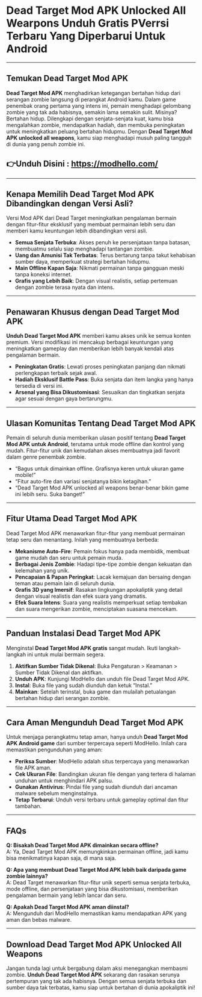 # Dead Target Mod APK Unlocked All Wearpons Unduh Gratis PVerrsi Terbaru Yang Diperbarui Untuk Android

---

## Temukan Dead Target Mod APK

**Dead Target Mod APK** menghadirkan ketegangan bertahan hidup dari serangan zombie langsung di perangkat Android kamu. Dalam game penembak orang pertama yang intens ini, pemain menghadapi gelombang zombie yang tak ada habisnya, semakin lama semakin sulit. Misinya? Bertahan hidup. Dilengkapi dengan senjata-senjata kuat, kamu bisa mengalahkan zombie, mendapatkan hadiah, dan membuka peningkatan untuk meningkatkan peluang bertahan hidupmu. Dengan **Dead Target Mod APK unlocked all weapons**, kamu siap menghadapi musuh paling tangguh di dunia yang penuh zombie ini.


## 👉Unduh Disini : https://modhello.com/
---

## Kenapa Memilih Dead Target Mod APK Dibandingkan dengan Versi Asli?

Versi Mod APK dari Dead Target meningkatkan pengalaman bermain dengan fitur-fitur eksklusif yang membuat permainan lebih seru dan memberi kamu keuntungan lebih dibandingkan versi asli.

- **Semua Senjata Terbuka**: Akses penuh ke persenjataan tanpa batasan, membuatmu selalu siap menghadapi tantangan zombie.
- **Uang dan Amunisi Tak Terbatas**: Terus bertarung tanpa takut kehabisan sumber daya, memperkuat strategi bertahan hidupmu.
- **Main Offline Kapan Saja**: Nikmati permainan tanpa gangguan meski tanpa koneksi internet.
- **Grafis yang Lebih Baik**: Dengan visual realistis, setiap pertemuan dengan zombie terasa nyata dan intens.

---

## Penawaran Khusus dengan Dead Target Mod APK

**Unduh Dead Target Mod APK** memberi kamu akses unik ke semua konten premium. Versi modifikasi ini mencakup berbagai keuntungan yang meningkatkan gameplay dan memberikan lebih banyak kendali atas pengalaman bermain.

- **Peningkatan Gratis**: Lewati proses peningkatan panjang dan nikmati perlengkapan terbaik sejak awal.
- **Hadiah Eksklusif Battle Pass**: Buka senjata dan item langka yang hanya tersedia di versi ini.
- **Arsenal yang Bisa Dikustomisasi**: Sesuaikan dan tingkatkan senjata agar sesuai dengan gaya bertarungmu.

---

## Ulasan Komunitas Tentang Dead Target Mod APK

Pemain di seluruh dunia memberikan ulasan positif tentang **Dead Target Mod APK untuk Android**, terutama untuk mode offline dan kontrol yang mudah. Fitur-fitur unik dan kemudahan akses membuatnya jadi favorit dalam genre penembak zombie.

- “Bagus untuk dimainkan offline. Grafisnya keren untuk ukuran game mobile!”
- “Fitur auto-fire dan variasi senjatanya bikin ketagihan.”
- “Dead Target Mod APK unlocked all weapons benar-benar bikin game ini lebih seru. Suka banget!”

---

## Fitur Utama Dead Target Mod APK

Dead Target Mod APK menawarkan fitur-fitur yang membuat permainan tetap seru dan menantang. Inilah yang membuatnya berbeda:

- **Mekanisme Auto-Fire**: Pemain fokus hanya pada membidik, membuat game mudah dan seru untuk pemain muda.
- **Berbagai Jenis Zombie**: Hadapi tipe-tipe zombie dengan kekuatan dan kelemahan yang unik.
- **Pencapaian & Papan Peringkat**: Lacak kemajuan dan bersaing dengan teman atau pemain lain di seluruh dunia.
- **Grafis 3D yang Imersif**: Rasakan lingkungan apokaliptik yang detail dengan visual realistis dan efek suara yang dramatis.
- **Efek Suara Intens**: Suara yang realistis memperkuat setiap tembakan dan suara mengerikan zombie, menciptakan suasana mencekam.

---

## Panduan Instalasi Dead Target Mod APK

Menginstal **Dead Target Mod APK gratis** sangat mudah. Ikuti langkah-langkah ini untuk mulai bermain segera.

1. **Aktifkan Sumber Tidak Dikenal**: Buka Pengaturan > Keamanan > Sumber Tidak Dikenal dan aktifkan.
2. **Unduh APK**: Kunjungi ModHello dan unduh file Dead Target Mod APK.
3. **Instal**: Buka file yang sudah diunduh dan ketuk “Instal.”
4. **Mainkan**: Setelah terinstal, buka game dan mulailah petualangan bertahan hidup dari serangan zombie.

---

## Cara Aman Mengunduh Dead Target Mod APK

Untuk menjaga perangkatmu tetap aman, hanya unduh **Dead Target Mod APK Android game** dari sumber terpercaya seperti ModHello. Inilah cara memastikan pengunduhan yang aman:

- **Periksa Sumber**: ModHello adalah situs terpercaya yang menawarkan file APK aman.
- **Cek Ukuran File**: Bandingkan ukuran file dengan yang tertera di halaman unduhan untuk menghindari APK palsu.
- **Gunakan Antivirus**: Pindai file yang sudah diunduh dari ancaman malware sebelum menginstalnya.
- **Tetap Terbarui**: Unduh versi terbaru untuk gameplay optimal dan fitur tambahan.

---

## FAQs

**Q: Bisakah Dead Target Mod APK dimainkan secara offline?**  
A: Ya, Dead Target Mod APK memungkinkan permainan offline, jadi kamu bisa menikmatinya kapan saja, di mana saja.

**Q: Apa yang membuat Dead Target Mod APK lebih baik daripada game zombie lainnya?**  
A: Dead Target menawarkan fitur-fitur unik seperti semua senjata terbuka, mode offline, dan persenjataan yang bisa dikustomisasi, memberikan pengalaman bermain yang lebih lancar dan seru.

**Q: Apakah Dead Target Mod APK aman diinstal?**  
A: Mengunduh dari ModHello memastikan kamu mendapatkan APK yang aman dan bebas malware.

---

## Download Dead Target Mod APK Unlocked All Weapons

Jangan tunda lagi untuk bergabung dalam aksi menegangkan membasmi zombie. **Unduh Dead Target Mod APK** sekarang dan rasakan serunya pertempuran yang tak ada habisnya. Dengan semua senjata terbuka dan sumber daya tak terbatas, kamu siap untuk bertahan di dunia apokaliptik ini!
